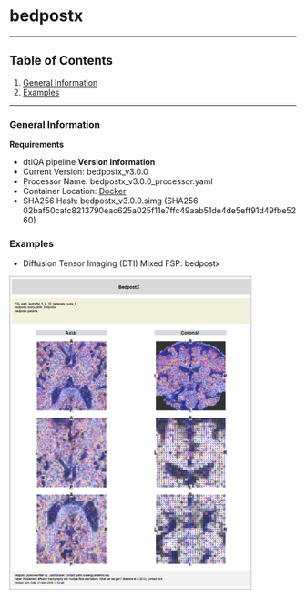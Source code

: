 # bedpostx

---
## Table of Contents
1. [General Information](https://github.com/VUIIS/vuiis-cci-info/blob/main/Available%20Pipelines/bedpostx.md#general-information)
2. [Examples](https://github.com/VUIIS/vuiis-cci-info/blob/main/Available%20Pipelines/bedpostx.md#examples)
---

### General Information
**Requirements**
- dtiQA pipeline
**Version Information**
- Current Version: bedpostx_v3.0.0
- Processor Name: bedpostx_v3.0.0_processor.yaml
- Container Location: [Docker](https://hub.docker.com/r/justinblaber/bedpostx/tags/)
- SHA256 Hash: bedpostx_v3.0.0.simg (SHA256 02baf50cafc8213790eac625a025f11e7ffc49aab51de4de5eff91d49fbe5260)

### Examples
- Diffusion Tensor Imaging (DTI) Mixed FSP: bedpostx
<img src="https://github.com/VUIIS/vuiis-cci-info/blob/main/Available%20Pipelines/images/bedpostx.png" width="425" height="550">

